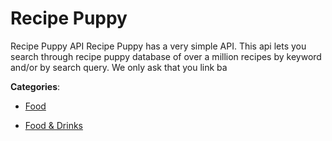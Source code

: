 # Recipe Puppy

Recipe Puppy API Recipe Puppy has a very simple API.  This api lets you search through recipe puppy database of over a million recipes by keyword and/or by search query.  We only ask that you link ba

**Categories**:

- [Food](https://github/apis-list/apis-list#food)

- [Food & Drinks](https://github/apis-list/apis-list#food-and-drinks)



